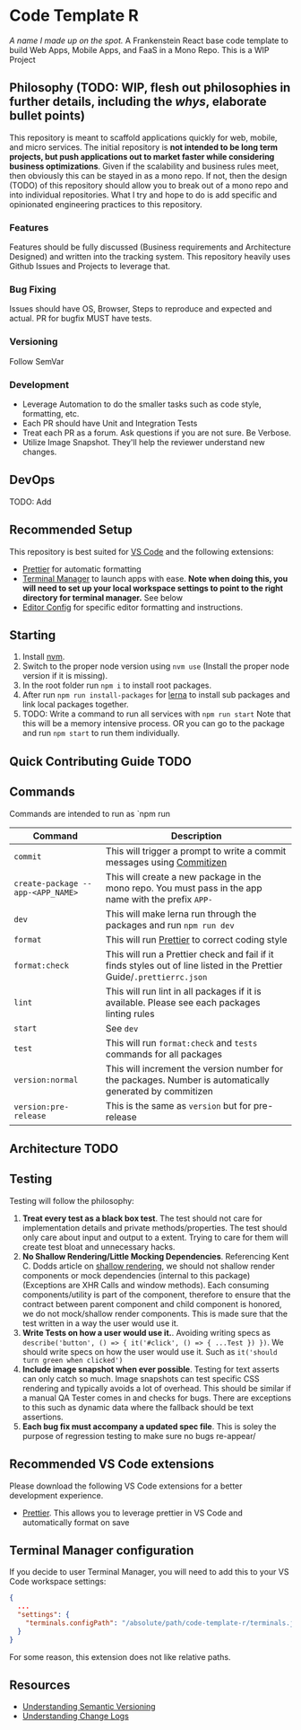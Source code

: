 # Code Template R

_A name I made up on the spot._
A Frankenstein React base code template to build Web Apps, Mobile Apps, and FaaS in a Mono Repo. This is a WIP Project

## Philosophy (TODO: WIP, flesh out philosophies in further details, including the _whys_, elaborate bullet points)

This repository is meant to scaffold applications quickly for web, mobile, and micro services. The initial repository is **not intended to be long term projects, but push applications out to market faster while considering business optimizations**.
Given if the scalability and business rules meet, then obviously this can be stayed in as a mono repo. If not, then the design (TODO) of this repository should allow you to break out of a mono repo and into individual repositories. What I try and hope to do is
add specific and opinionated engineering practices to this repository.

### Features

Features should be fully discussed (Business requirements and Architecture Designed) and written into the tracking system. This repository heavily uses Github Issues and Projects to leverage that.

### Bug Fixing

Issues should have OS, Browser, Steps to reproduce and expected and actual. PR for bugfix MUST have tests.

### Versioning

Follow SemVar

### Development

- Leverage Automation to do the smaller tasks such as code style, formatting, etc.
- Each PR should have Unit and Integration Tests
- Treat each PR as a forum. Ask questions if you are not sure. Be Verbose.
- Utilize Image Snapshot. They'll help the reviewer understand new changes.

## DevOps

TODO: Add

## Recommended Setup

This repository is best suited for [VS Code](https://code.visualstudio.com/) and the following extensions:

- [Prettier](https://marketplace.visualstudio.com/items?itemName=esbenp.prettier-vscode) for automatic formatting
- [Terminal Manager](https://marketplace.visualstudio.com/items?itemName=fabiospampinato.vscode-terminals) to launch apps with ease. **Note when doing this, you will need to set up your local workspace settings to point to the right directory for terminal manager.** See below
- [Editor Config](https://marketplace.visualstudio.com/items?itemName=esbenp.prettier-vscode) for specific editor formatting and instructions.

## Starting

1. Install [nvm](https://github.com/nvm-sh/nvm).
1. Switch to the proper node version using `nvm use` (Install the proper node version if it is missing).
1. In the root folder run `npm i` to install root packages.
1. After run `npm run install-packages` for [lerna](https://github.com/lerna/lerna/tree/master/commands/bootstrap#readme) to install sub packages and link local packages together.
1. TODO: Write a command to run all services with `npm run start` Note that this will be a memory intensive process. OR you can go to the package and run `npm start` to run them individually.

## Quick Contributing Guide TODO

## Commands

Commands are intended to run as `npm run <COMMAND>

| Command                            | Description                                                                                                            |
| ---------------------------------- | ---------------------------------------------------------------------------------------------------------------------- |
| `commit`                           | This will trigger a prompt to write a commit messages using [Commitizen](http://commitizen.github.io/cz-cli/)          |
| `create-package -- app-<APP_NAME>` | This will create a new package in the mono repo. You must pass in the app name with the prefix `APP-`                  |
| `dev`                              | This will make lerna run through the packages and run `npm run dev`                                                    |
| `format`                           | This will run [Prettier](https://prettier.io/) to correct coding style                                                 |
| `format:check`                     | This will run a Prettier check and fail if it finds styles out of line listed in the Prettier Guide/`.prettierrc.json` |
| `lint`                             | This will run lint in all packages if it is available. Please see each packages linting rules                          |
| `start`                            | See `dev`                                                                                                              |
| `test`                             | This will run `format:check` and `tests` commands for all packages                                                     |
| `version:normal`                   | This will increment the version number for the packages. Number is automatically generated by commitizen               |
| `version:pre-release`              | This is the same as `version` but for pre-release                                                                      |

## Architecture TODO

## Testing

Testing will follow the philosophy:

1. **Treat every test as a black box test**. The test should not care for implementation details and private methods/properties. The test should only care about input and output to a extent. Trying to care for them will create test bloat and unnecessary hacks.
1. **No Shallow Rendering/Little Mocking Dependencies**. Referencing Kent C. Dodds article on [shallow rendering](https://kentcdodds.com/blog/why-i-never-use-shallow-rendering), we should not shallow render components or mock dependencies (internal to this package)(Exceptions are XHR Calls and window methods). Each consuming components/utility is part of the component, therefore to ensure that the contract between parent component and child component is honored, we do not mock/shallow render components. This is made sure that the test written in a way the user would use it.
1. **Write Tests on how a user would use it.**. Avoiding writing specs as `describe('button', () => { it('#click', () => { ...Test }) })`. We should write specs on how the user would use it. Such as `it('should turn green when clicked')`
1. **Include image snapshot when ever possible**. Testing for text asserts can only catch so much. Image snapshots can test specific CSS rendering and typically avoids a lot of overhead. This should be similar if a manual QA Tester comes in and checks for bugs. There are exceptions to this such as dynamic data where the fallback should be text assertions.
1. **Each bug fix must accompany a updated spec file**. This is soley the purpose of regression testing to make sure no bugs re-appear/

## Recommended VS Code extensions

Please download the following VS Code extensions for a better development experience.

- [Prettier](https://marketplace.visualstudio.com/items?itemName=esbenp.prettier-vscode). This allows you to leverage prettier in VS Code and automatically format on save

## Terminal Manager configuration

If you decide to user Terminal Manager, you will need to add this to your VS Code workspace settings:

```json
{
  ...
  "settings": {
    "terminals.configPath": "/absolute/path/code-template-r/terminals.json"
  }
}

```

For some reason, this extension does not like relative paths.

## Resources

- [Understanding Semantic Versioning](https://semver.org/)
- [Understanding Change Logs](https://keepachangelog.com/en/1.0.0/)
